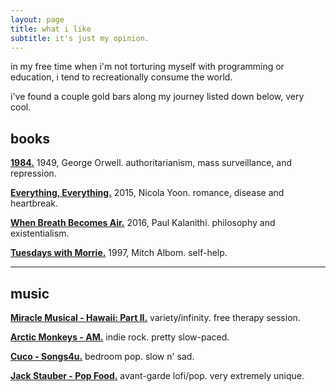 ```yaml
---
layout: page
title: what i like
subtitle: it's just my opinion.
---
```


<!--<div>
{% assign postsCategory = site.posts | group_by_exp:"post", "post.categories"  %}
{% for category in postsCategory %}
<h4 class="post-teaser__month">
<strong>
{% if category.name %} 
- - - - -  {{ category.name }} - - - - - 
{% else %} 
{{ Print }} 
{% endif %}
</strong>
</h4>
<ul class="list-posts">
{% for post in category.items %}
<li class="post-teaser">
<a href="{{ post.url | prepend: site.baseurl }}">
<span class="post-teaser__title">{{ post.title }}</span>
<span class="post-teaser__date">{{ post.date | date: "%d %B %Y" }}</span>
</a>
</li>
{% endfor %}
</ul>
{% endfor %}
</div>-->

in my free time when i'm not torturing myself with programming or education, i tend to recreationally consume the world. 

i've found a couple gold bars along my journey listed down below, very cool.

## books
<a href="https://sg1lib.org/book/3397089/dfef7e" target="_blank" rel="noopener noreferrer"><strong>1984.</strong></a> 1949, George Orwell. authoritarianism, mass surveillance, and repression.

<a href="https://sg1lib.org/book/3987740/fb09a8" target="_blank" rel="noopener noreferrer"><strong>Everything, Everything.</strong></a> 2015, Nicola Yoon. romance, disease and heartbreak.

<a href="https://sg1lib.org/book/4781843/3489cc" target="_blank" rel="noopener noreferrer"><strong>When Breath Becomes Air.</strong></a> 2016, Paul Kalanithi. philosophy and existentialism.

<a href="https://sg1lib.org/book/1122075/5db343" target="_blank" rel="noopener noreferrer"><strong>Tuesdays with Morrie.</strong></a> 1997, Mitch Albom. self-help.

<hr>

## music
<a href="https://www.youtube.com/watch?v=zkU5JYX-bIc&list=OLAK5uy_k2F6ziLkqoGFxaiOjnY9YNShP3asV-K5Y&index=1" target="_blank" rel="noopener noreferrer"><strong>Miracle Musical - Hawaii: Part II.</strong></a> variety/infinity. free therapy session.

<a href="https://www.youtube.com/watch?v=pqrUQrAcfo4&list=PLfUV806q_Ri63IZ5QX6r4iDbpKA-2YR3X&index=1" target="_blank" rel="noopener noreferrer"><strong>Arctic Monkeys - AM.</strong></a> indie rock. pretty slow-paced.

<a href="https://www.youtube.com/watch?v=n-4gqm6Ah-A&list=OLAK5uy_kSe0zqlzGwf5yfWX669xqHVEqDzcpm4k0&index=1" target="_blank" rel="noopener noreferrer"><strong>Cuco - Songs4u.</strong></a> bedroom pop. slow n' sad.

<a href="https://www.youtube.com/watch?v=e2qG5uwDCW4&list=OLAK5uy_nkGfAD3M3C_N5qmIsHzTe2hoXD0vepSIQ&index=1" target="_blank" rel="noopener noreferrer"><strong>Jack Stauber - Pop Food.</strong></a> avant-garde lofi/pop. very extremely unique.



